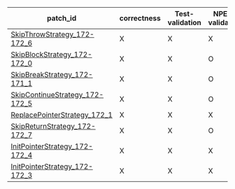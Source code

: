  | patch_id |correctness |Test-validation |NPEX-validation |
 |--- | --- | --- | --- | 
 | [SkipThrowStrategy_172-172_6](./patches/SkipThrowStrategy_172-172_6/patch.java#L176) | X | X | X | 
 | [SkipBlockStrategy_172-172_0](./patches/SkipBlockStrategy_172-172_0/patch.java#L176) | X | X | O | 
 | [SkipBreakStrategy_172-171_1](./patches/SkipBreakStrategy_172-171_1/patch.java#L176) | X | X | O | 
 | [SkipContinueStrategy_172-172_5](./patches/SkipContinueStrategy_172-172_5/patch.java#L176) | X | X | O | 
 | [ReplacePointerStrategy_172_1](./patches/ReplacePointerStrategy_172_1/patch.java#L176) | X | X | X | 
 | [SkipReturnStrategy_172-172_7](./patches/SkipReturnStrategy_172-172_7/patch.java#L176) | X | X | O | 
 | [InitPointerStrategy_172-172_4](./patches/InitPointerStrategy_172-172_4/patch.java#L176) | X | X | X | 
 | [InitPointerStrategy_172-172_3](./patches/InitPointerStrategy_172-172_3/patch.java#L176) | X | X | X | 
